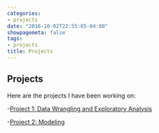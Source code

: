 ```yaml
---
categories:
- projects
date: "2016-10-02T22:55:05-04:00"
showpagemeta: false
tags:
- projects
title: Projects
---
```

## Projects

Here are the projects I have been working on:

-[Project 1: Data Wrangling and Exploratory Analysis](/Project1/)

-[Project 2: Modeling](/Project2/)
